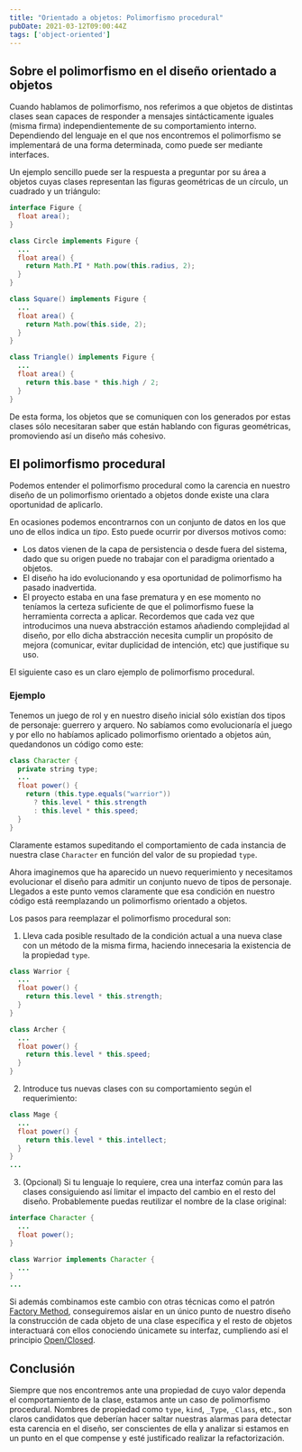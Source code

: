 ```yaml
---
title: "Orientado a objetos: Polimorfismo procedural"
pubDate: 2021-03-12T09:00:44Z
tags: ['object-oriented']
---
```

## Sobre el polimorfismo en el diseño orientado a objetos

Cuando hablamos de polimorfismo, nos referimos a que objetos de distintas clases sean capaces de responder a mensajes sintácticamente iguales (misma firma) independientemente de su comportamiento interno. Dependiendo del lenguaje en el que nos encontremos el polimorfismo se implementará de una forma determinada, como puede ser mediante interfaces.

Un ejemplo sencillo puede ser la respuesta a preguntar por su área a objetos cuyas clases representan las figuras geométricas de un círculo, un cuadrado y un triángulo:

```java
interface Figure {
  float area();
}
```

```java
class Circle implements Figure {
  ...
  float area() {
    return Math.PI * Math.pow(this.radius, 2);
  }
}
```

```java
class Square() implements Figure {
  ...
  float area() {
    return Math.pow(this.side, 2);
  }
}
```
```java
class Triangle() implements Figure {
  ...
  float area() {
    return this.base * this.high / 2;
  }
}
```

De esta forma, los objetos que se comuniquen con los generados por estas clases sólo necesitaran saber que están hablando con figuras geométricas, promoviendo así un diseño más cohesivo.

## El polimorfismo procedural

Podemos entender el polimorfismo procedural como la carencia en nuestro diseño de un polimorfismo orientado a objetos donde existe una clara oportunidad de aplicarlo.

En ocasiones podemos encontrarnos con un conjunto de datos en los que uno de ellos indica un *tipo*. Esto puede ocurrir por diversos motivos como:
* Los datos vienen de la capa de persistencia o desde fuera del sistema, dado que su origen puede no trabajar con el paradigma orientado a objetos.
* El diseño ha ido evolucionando y esa oportunidad de polimorfismo ha pasado inadvertida.
* El proyecto estaba en una fase prematura y en ese momento no teníamos la certeza suficiente de que el polimorfismo fuese la herramienta correcta a aplicar. Recordemos que cada vez que introducimos una nueva abstracción estamos añadiendo complejidad al diseño, por ello dicha abstracción necesita cumplir un propósito de mejora (comunicar, evitar duplicidad de intención, etc) que justifique su uso.

El siguiente caso es un claro ejemplo de polimorfismo procedural.

### Ejemplo

Tenemos un juego de rol y en nuestro diseño inicial sólo existían dos tipos de personaje: guerrero y arquero. No sabíamos como evolucionaría el juego y por ello no habíamos aplicado polimorfismo orientado a objetos aún, quedandonos un código como este:

```java
class Character {
  private string type;
  ...
  float power() {
    return (this.type.equals("warrior"))
      ? this.level * this.strength
      : this.level * this.speed;
  }
}
```

Claramente estamos supeditando el comportamiento de cada instancia de nuestra clase `Character` en función del valor de su propiedad `type`.

Ahora imaginemos que ha aparecido un nuevo requerimiento y necesitamos evolucionar el diseño para admitir un conjunto nuevo de tipos de personaje. Llegados a este punto vemos claramente que esa condición en nuestro código está reemplazando un polimorfismo orientado a objetos.

Los pasos para reemplazar el polimorfismo procedural son:

1. Lleva cada posible resultado de la condición actual a una nueva clase con un método de la misma firma, haciendo innecesaria la existencia de la propiedad `type`.

```java
class Warrior {
  ...
  float power() {
    return this.level * this.strength;
  }
}
```

```java
class Archer {
  ...
  float power() {
    return this.level * this.speed;
  }
}
```

2. Introduce tus nuevas clases con su comportamiento según el requerimiento:

```java
class Mage {
  ...
  float power() {
    return this.level * this.intellect;
  }
}
...
```

3. (Opcional) Si tu lenguaje lo requiere, crea una interfaz común para las clases consiguiendo así limitar el impacto del cambio en el resto del diseño. Probablemente puedas reutilizar el nombre de la clase original:

```java
interface Character {
  ...
  float power();
}
```

```java
class Warrior implements Character {
  ...
}
...
```

Si además combinamos este cambio con otras técnicas como el patrón <a href="https://es.wikipedia.org/wiki/Factory_Method_(patr%C3%B3n_de_dise%C3%B1o)" target="_blank">Factory Method</a>, conseguiremos aislar en un único punto de nuestro diseño la construcción de cada objeto de una clase específica y el resto de objetos interactuará con ellos conociendo únicamete su interfaz, cumpliendo así el principio <a href="https://es.wikipedia.org/wiki/Principio_de_abierto/cerrado" target="_blank">Open/Closed</a>.

## Conclusión
Siempre que nos encontremos ante una propiedad de cuyo valor dependa el comportamiento de la clase, estamos ante un caso de polimorfismo procedural. Nombres de propiedad como `type`, `kind`, `_Type`, `_Class`, etc., son claros candidatos que deberían hacer saltar nuestras alarmas para detectar esta carencia en el diseño, ser conscientes de ella y analizar si estamos en un punto en el que compense y esté justificado realizar la refactorización.